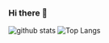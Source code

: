 ### Hi there 👋

<!--
**whdygks210/whdygks210** is a ✨ _special_ ✨ repository because its `README.md` (this file) appears on your GitHub profile.

Here are some ideas to get you started:

- 🔭 I’m currently working on ...
- 🌱 I’m currently learning ...
- 👯 I’m looking to collaborate on ...
- 🤔 I’m looking for help with ...
- 💬 Ask me about ...
- 📫 How to reach me: ...
- 😄 Pronouns: ...
- ⚡ Fun fact: ...
-->

![github stats](https://github-readme-stats.vercel.app/api?username=whdygks210&count_private=true&show_icons=true&include_all_commits=true)
![Top Langs](https://github-readme-stats.vercel.app/api/top-langs/?username=whdygks210&hide=TeX&layout=compact)

